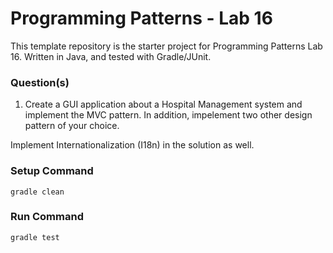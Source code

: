 # Programming Patterns - Lab 16

This template repository is the starter project for Programming Patterns Lab 16. Written in Java, and tested with Gradle/JUnit.

### Question(s)

1. Create a GUI application about a Hospital Management system and implement the MVC pattern. In addition, impelement two other design pattern of your choice.

Implement Internationalization (I18n) in the solution as well.

### Setup Command

`gradle clean`

### Run Command

`gradle test`
